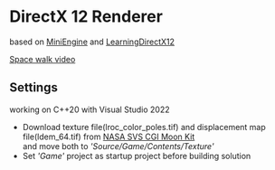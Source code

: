 # DirectX 12 Renderer
based on [MiniEngine](https://github.com/microsoft/DirectX-Graphics-Samples) and [LearningDirectX12](https://github.com/jpvanoosten/LearningDirectX12)  

[Space walk video](https://youtu.be/RrsHbfjaySM)

## Settings
working on C++20 with Visual Studio 2022
* Download texture file(lroc_color_poles.tif) and displacement map file(ldem_64.tif) from [NASA SVS CGI Moon Kit](https://svs.gsfc.nasa.gov/cgi-bin/details.cgi?aid=4720)  
and move both to *'Source/Game/Contents/Texture'*
* Set *'Game'* project as startup project before building solution

